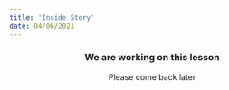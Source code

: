 ```yaml
---
title: 'Inside Story'
date: 04/06/2021
---
```


### <center>We are working on this lesson</center>
<center>Please come back later</center>